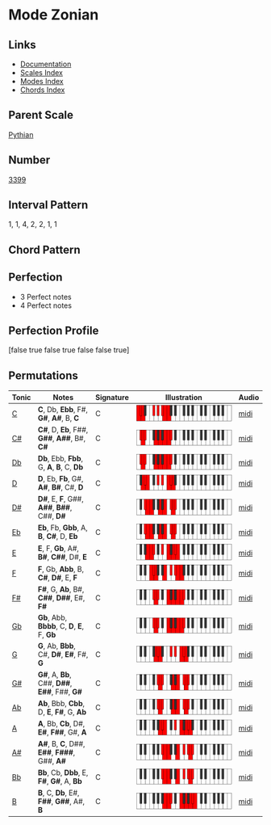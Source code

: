 # Mode Zonian

## Links

- [Documentation](README.md)
- [Scales Index](Scales.md)
- [Modes Index](Modes.md)
- [Chords Index](Chords.md)

## Parent Scale

[Pythian](ScalePythian.md)

## Number

[3399](https://ianring.com/musictheory/scales/3399)

## Interval Pattern

1, 1, 4, 2, 2, 1, 1

## Chord Pattern



## Perfection

- 3 Perfect notes
- 4 Perfect notes

## Perfection Profile

[false true false true false false true]

## Permutations

| Tonic | Notes | Signature | Illustration | Audio |
|-------|-------|-----------|--------------|-------|
| [C](ModeCNaturalZonian.md) | **C**, Db, **Ebb**, F#, **G#**, **A#**, B, **C** | C | ![CNaturalZonian](ModeCNaturalZonian.png) | [midi](https://github.com/edipermadi/music/blob/main/docs/ModeCNaturalZonian.mid?raw=true) |
| [C#](ModeCSharpZonian.md) | **C#**, D, **Eb**, F##, **G##**, **A##**, B#, **C#** | C | ![CSharpZonian](ModeCSharpZonian.png) | [midi](https://github.com/edipermadi/music/blob/main/docs/ModeCSharpZonian.mid?raw=true) |
| [Db](ModeDFlatZonian.md) | **Db**, Ebb, **Fbb**, G, **A**, **B**, C, **Db** | C | ![DFlatZonian](ModeDFlatZonian.png) | [midi](https://github.com/edipermadi/music/blob/main/docs/ModeDFlatZonian.mid?raw=true) |
| [D](ModeDNaturalZonian.md) | **D**, Eb, **Fb**, G#, **A#**, **B#**, C#, **D** | C | ![DNaturalZonian](ModeDNaturalZonian.png) | [midi](https://github.com/edipermadi/music/blob/main/docs/ModeDNaturalZonian.mid?raw=true) |
| [D#](ModeDSharpZonian.md) | **D#**, E, **F**, G##, **A##**, **B##**, C##, **D#** | C | ![DSharpZonian](ModeDSharpZonian.png) | [midi](https://github.com/edipermadi/music/blob/main/docs/ModeDSharpZonian.mid?raw=true) |
| [Eb](ModeEFlatZonian.md) | **Eb**, Fb, **Gbb**, A, **B**, **C#**, D, **Eb** | C | ![EFlatZonian](ModeEFlatZonian.png) | [midi](https://github.com/edipermadi/music/blob/main/docs/ModeEFlatZonian.mid?raw=true) |
| [E](ModeENaturalZonian.md) | **E**, F, **Gb**, A#, **B#**, **C##**, D#, **E** | C | ![ENaturalZonian](ModeENaturalZonian.png) | [midi](https://github.com/edipermadi/music/blob/main/docs/ModeENaturalZonian.mid?raw=true) |
| [F](ModeFNaturalZonian.md) | **F**, Gb, **Abb**, B, **C#**, **D#**, E, **F** | C | ![FNaturalZonian](ModeFNaturalZonian.png) | [midi](https://github.com/edipermadi/music/blob/main/docs/ModeFNaturalZonian.mid?raw=true) |
| [F#](ModeFSharpZonian.md) | **F#**, G, **Ab**, B#, **C##**, **D##**, E#, **F#** | C | ![FSharpZonian](ModeFSharpZonian.png) | [midi](https://github.com/edipermadi/music/blob/main/docs/ModeFSharpZonian.mid?raw=true) |
| [Gb](ModeGFlatZonian.md) | **Gb**, Abb, **Bbbb**, C, **D**, **E**, F, **Gb** | C | ![GFlatZonian](ModeGFlatZonian.png) | [midi](https://github.com/edipermadi/music/blob/main/docs/ModeGFlatZonian.mid?raw=true) |
| [G](ModeGNaturalZonian.md) | **G**, Ab, **Bbb**, C#, **D#**, **E#**, F#, **G** | C | ![GNaturalZonian](ModeGNaturalZonian.png) | [midi](https://github.com/edipermadi/music/blob/main/docs/ModeGNaturalZonian.mid?raw=true) |
| [G#](ModeGSharpZonian.md) | **G#**, A, **Bb**, C##, **D##**, **E##**, F##, **G#** | C | ![GSharpZonian](ModeGSharpZonian.png) | [midi](https://github.com/edipermadi/music/blob/main/docs/ModeGSharpZonian.mid?raw=true) |
| [Ab](ModeAFlatZonian.md) | **Ab**, Bbb, **Cbb**, D, **E**, **F#**, G, **Ab** | C | ![AFlatZonian](ModeAFlatZonian.png) | [midi](https://github.com/edipermadi/music/blob/main/docs/ModeAFlatZonian.mid?raw=true) |
| [A](ModeANaturalZonian.md) | **A**, Bb, **Cb**, D#, **E#**, **F##**, G#, **A** | C | ![ANaturalZonian](ModeANaturalZonian.png) | [midi](https://github.com/edipermadi/music/blob/main/docs/ModeANaturalZonian.mid?raw=true) |
| [A#](ModeASharpZonian.md) | **A#**, B, **C**, D##, **E##**, **F###**, G##, **A#** | C | ![ASharpZonian](ModeASharpZonian.png) | [midi](https://github.com/edipermadi/music/blob/main/docs/ModeASharpZonian.mid?raw=true) |
| [Bb](ModeBFlatZonian.md) | **Bb**, Cb, **Dbb**, E, **F#**, **G#**, A, **Bb** | C | ![BFlatZonian](ModeBFlatZonian.png) | [midi](https://github.com/edipermadi/music/blob/main/docs/ModeBFlatZonian.mid?raw=true) |
| [B](ModeBNaturalZonian.md) | **B**, C, **Db**, E#, **F##**, **G##**, A#, **B** | C | ![BNaturalZonian](ModeBNaturalZonian.png) | [midi](https://github.com/edipermadi/music/blob/main/docs/ModeBNaturalZonian.mid?raw=true) |
